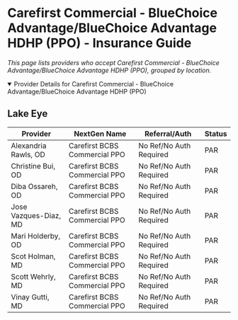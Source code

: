 # Carefirst Commercial - BlueChoice Advantage/BlueChoice Advantage HDHP (PPO) - Insurance Guide

*This page lists providers who accept Carefirst Commercial - BlueChoice Advantage/BlueChoice Advantage HDHP (PPO), grouped by location.*

<details open><summary>Provider Details for Carefirst Commercial - BlueChoice Advantage/BlueChoice Advantage HDHP (PPO)</summary>

## Lake Eye 

| Provider | NextGen Name | Referral/Auth | Status |
|----------|-------------|--------------|--------|
| Alexandria Rawls, OD | Carefirst BCBS Commercial PPO | No Ref/No Auth Required | PAR |
| Christine Bui, OD | Carefirst BCBS Commercial PPO | No Ref/No Auth Required | PAR |
| Diba Ossareh, OD | Carefirst BCBS Commercial PPO | No Ref/No Auth Required | PAR |
| Jose Vazques-Diaz, MD | Carefirst BCBS Commercial PPO | No Ref/No Auth Required | PAR |
| Mari Holderby, OD | Carefirst BCBS Commercial PPO | No Ref/No Auth Required | PAR |
| Scot Holman, MD | Carefirst BCBS Commercial PPO | No Ref/No Auth Required | PAR |
| Scott Wehrly, MD | Carefirst BCBS Commercial PPO | No Ref/No Auth Required | PAR |
| Vinay Gutti, MD | Carefirst BCBS Commercial PPO | No Ref/No Auth Required | PAR |

</details>

